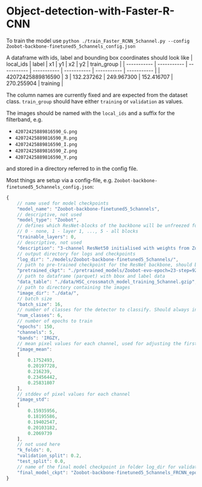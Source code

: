 # Object-detection-with-Faster-R-CNN
To train the model use `python ./train_Faster_RCNN_5channel.py --config Zoobot-backbone-finetuned5_5channels_config.json`

A dataframe with ids, label and bounding box coordinates should look like
| local_ids | label | x1 | y1 | x2 | y2 | train_group |
| ----------- | ----------- | ----------- | ----------- | ----------- | ----------- | ----------- |
| 42072425889816590 | 3 | 132.237262 | 249.967300 | 152.416707 | 270.255904 | training |

The column names are currently fixed and are expected from the dataset class. `train_group` should have either `training` or `validation` as values.

The images should be named with the `local_ids` and a suffix for the filterband, e.g. 
* `42072425889816590_G.png`
* `42072425889816590_R.png`
* `42072425889816590_I.png`
* `42072425889816590_Z.png`
* `42072425889816590_Y.png`

and stored in a directory referred to in the config file. 

Most things are setup via a config-file, e.g. `Zoobot-backbone-finetuned5_5channels_config.json`:
```javascript
{
    // name used for model checkpoints
    "model_name": "Zoobot-backbone-finetuned5_5channels",
    // descriptive, not used
    "model_type": "Zoobot",
    // defines which ResNet-blocks of the backbone will be unfreezed for training
    // 0 - none, 1 - layer 1, ..., 5 - all blocks
    "trainable_layers": 0,
    // descriptive, not used
    "description": "3-channel ResNet50 initialised with weights from Zoobot, transfer learning mode",
    // output directory for logs and checkpoints
    "log_dir": "./models/Zoobot-backbone-finetuned5_5channels/",
    // path to pre-trained checkpoint for the ResNet backbone, should be a Zoobot-checkpoint
    "pretrained_ckpt": "./pretrained_models/Zoobot-evo-epoch=23-step=92160_5channel.ckpt",
    // path to dataframe (parquet) with bbox and label data
    "data_table": "./data/HSC_crossmatch_model_training_5channel.gzip",
    // path to directory containing the images
    "image_dir": "./data/",
    // batch size
    "batch_size": 16,
    // number of classes for the detector to classify. Should always includes +1 for background.
    "num_classes": 6,
    // number of epochs to train
    "epochs": 150,
    "channels": 5,
    "bands": 'IRGZY,
    // mean pixel values for each channel, used for adjusting the first transform layer of the model
    "image_mean":
    [
        0.1752493,
        0.20197728,
        0.216239,
        0.23456442,
        0.25831807
    ],
    // stddev of pixel values for each channel
    "image_std":
    [
        0.15935956,
        0.18195586,
        0.19402547,
        0.20103182,
        0.2069739
    ],
    // not used here
    "k_folds": 0,
    "validation_split": 0.2,
    "test_split": 0.0,
    // name of the final model checkpoint in folder log_dir for validation and inference
    "final_model_ckpt": "Zoobot-backbone-finetuned5_5channels_FRCNN_epoch_18.pth"
}
```
